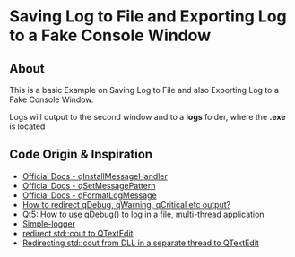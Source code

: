# Saving Log to File and Exporting Log to a Fake Console Window

## About

This is a basic Example on Saving Log to File and also Exporting Log to a Fake Console Window.

Logs will output to the second window and to a **logs** folder, where the **.exe** is located

## Code Origin & Inspiration

- [Official Docs - qInstallMessageHandler](https://doc.qt.io/qt-5/qtglobal.html#qInstallMessageHandler)
- [Official Docs - qSetMessagePattern](https://doc.qt.io/qt-5/qtglobal.html#qSetMessagePattern)
- [Official Docs - qFormatLogMessage](https://doc.qt.io/qt-5/qtglobal.html#qFormatLogMessage)
- [How to redirect qDebug, qWarning, qCritical etc output?](https://stackoverflow.com/questions/4954140/how-to-redirect-qdebug-qwarning-qcritical-etc-output)
- [Qt5: How to use qDebug() to log in a file, multi-thread application](https://stackoverflow.com/questions/29449237/qt5-how-to-use-qdebug-to-log-in-a-file-multi-thread-application)
- [Simple-logger](https://wiki.qt.io/Simple-logger)
- [redirect std::cout to QTextEdit](https://stackoverflow.com/questions/9211298/redirect-stdcout-to-qtextedit/45507241)
- [Redirecting std::cout from DLL in a separate thread to QTextEdit](https://stackoverflow.com/questions/46927087/redirecting-stdcout-from-dll-in-a-separate-thread-to-qtextedit)
